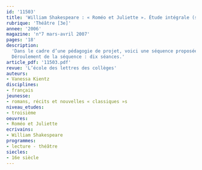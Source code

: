 ```yaml
---
id: '11503'
title: 'William Shakespeare : « Roméo et Juliette ». Étude intégrale (séquence)'
rubrique: 'Théâtre [3e]'
annee: '2006'
magazine: 'n°7 mars-avril 2007'
pages: '18'
description: 
  'Dans le cadre d’une pédagogie de projet, voici une séquence proposée à une classe de troisième sur la pièce « Roméo et Juliette », de William Shakespeare, qui figure dans la liste des œuvres classiques recommandées pour ce niveau. Cette initiative rejoint une préconisation des instructions officielles qui recommandent de « réserver une place particulière à l’ouverture aux littératures étrangères, notamment européennes ». L’édition choisie (« Classiques abrégés », l’école des loisirs) permet une mise en espace de la pièce avec les élèves.
  Déroulement de la séquence : dix séances.'
article_pdf: '11503.pdf'
revue: 'L’école des lettres des collèges'
auteurs:
- Vanessa Kientz
disciplines:
- français
jeunesse:
- romans, récits et nouvelles « classiques »s
niveau_etudes:
- troisième
oeuvres:
- Roméo et Juliette
ecrivains:
- William Shakespeare
programmes:
- lecture - théâtre
siecles:
- 16e siècle
---
```

